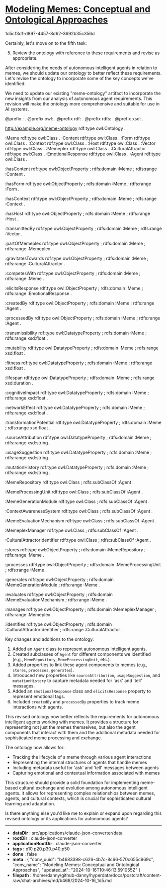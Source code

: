 # [Modeling Memes: Conceptual and Ontological Approaches](https://claude.ai/chat/b4683398-c626-4b7c-8c66-570c655c969c)

1d5cf3df-d897-4457-8d62-3692b35c356d

 Certainly, let's move on to the fifth task:

5. Review the ontology with reference to these requirements and revise as appropriate.

After considering the needs of autonomous intelligent agents in relation to memes, we should update our ontology to better reflect these requirements. Let's revise the ontology to incorporate some of the key concepts we've identified.

<antThinking>We need to update our existing "meme-ontology" artifact to incorporate the new insights from our analysis of autonomous agent requirements. This revision will make the ontology more comprehensive and suitable for use in AI systems.</antThinking>

<antArtifact identifier="meme-ontology" type="application/vnd.ant.code" language="turtle" title="Revised Meme Ontology in OWL (Turtle Syntax)">
@prefix : <http://example.org/meme-ontology#> .
@prefix owl: <http://www.w3.org/2002/07/owl#> .
@prefix rdf: <http://www.w3.org/1999/02/22-rdf-syntax-ns#> .
@prefix rdfs: <http://www.w3.org/2000/01/rdf-schema#> .
@prefix xsd: <http://www.w3.org/2001/XMLSchema#> .

<http://example.org/meme-ontology> rdf:type owl:Ontology .

:Meme rdf:type owl:Class .
:Content rdf:type owl:Class .
:Form rdf:type owl:Class .
:Context rdf:type owl:Class .
:Host rdf:type owl:Class .
:Vector rdf:type owl:Class .
:Memeplex rdf:type owl:Class .
:CulturalAttractor rdf:type owl:Class .
:EmotionalResponse rdf:type owl:Class .
:Agent rdf:type owl:Class .

:hasContent rdf:type owl:ObjectProperty ;
    rdfs:domain :Meme ;
    rdfs:range :Content .

:hasForm rdf:type owl:ObjectProperty ;
    rdfs:domain :Meme ;
    rdfs:range :Form .

:hasContext rdf:type owl:ObjectProperty ;
    rdfs:domain :Meme ;
    rdfs:range :Context .

:hasHost rdf:type owl:ObjectProperty ;
    rdfs:domain :Meme ;
    rdfs:range :Host .

:transmittedBy rdf:type owl:ObjectProperty ;
    rdfs:domain :Meme ;
    rdfs:range :Vector .

:partOfMemeplex rdf:type owl:ObjectProperty ;
    rdfs:domain :Meme ;
    rdfs:range :Memeplex .

:gravitatesTowards rdf:type owl:ObjectProperty ;
    rdfs:domain :Meme ;
    rdfs:range :CulturalAttractor .

:competesWith rdf:type owl:ObjectProperty ;
    rdfs:domain :Meme ;
    rdfs:range :Meme .

:elicitsResponse rdf:type owl:ObjectProperty ;
    rdfs:domain :Meme ;
    rdfs:range :EmotionalResponse .

:createdBy rdf:type owl:ObjectProperty ;
    rdfs:domain :Meme ;
    rdfs:range :Agent .

:processedBy rdf:type owl:ObjectProperty ;
    rdfs:domain :Meme ;
    rdfs:range :Agent .

:transmissibility rdf:type owl:DatatypeProperty ;
    rdfs:domain :Meme ;
    rdfs:range xsd:float .

:mutability rdf:type owl:DatatypeProperty ;
    rdfs:domain :Meme ;
    rdfs:range xsd:float .

:fitness rdf:type owl:DatatypeProperty ;
    rdfs:domain :Meme ;
    rdfs:range xsd:float .

:lifespan rdf:type owl:DatatypeProperty ;
    rdfs:domain :Meme ;
    rdfs:range xsd:duration .

:cognitiveImpact rdf:type owl:DatatypeProperty ;
    rdfs:domain :Meme ;
    rdfs:range xsd:float .

:networkEffect rdf:type owl:DatatypeProperty ;
    rdfs:domain :Meme ;
    rdfs:range xsd:float .

:transformationPotential rdf:type owl:DatatypeProperty ;
    rdfs:domain :Meme ;
    rdfs:range xsd:float .

:sourceAttribution rdf:type owl:DatatypeProperty ;
    rdfs:domain :Meme ;
    rdfs:range xsd:string .

:usageSuggestion rdf:type owl:DatatypeProperty ;
    rdfs:domain :Meme ;
    rdfs:range xsd:string .

:mutationHistory rdf:type owl:DatatypeProperty ;
    rdfs:domain :Meme ;
    rdfs:range xsd:string .

:MemeRepository rdf:type owl:Class ;
    rdfs:subClassOf :Agent .

:MemeProcessingUnit rdf:type owl:Class ;
    rdfs:subClassOf :Agent .

:MemeGenerationModule rdf:type owl:Class ;
    rdfs:subClassOf :Agent .

:ContextAwarenessSystem rdf:type owl:Class ;
    rdfs:subClassOf :Agent .

:MemeEvaluationMechanism rdf:type owl:Class ;
    rdfs:subClassOf :Agent .

:MemeplexManager rdf:type owl:Class ;
    rdfs:subClassOf :Agent .

:CulturalAttractorIdentifier rdf:type owl:Class ;
    rdfs:subClassOf :Agent .

:stores rdf:type owl:ObjectProperty ;
    rdfs:domain :MemeRepository ;
    rdfs:range :Meme .

:processes rdf:type owl:ObjectProperty ;
    rdfs:domain :MemeProcessingUnit ;
    rdfs:range :Meme .

:generates rdf:type owl:ObjectProperty ;
    rdfs:domain :MemeGenerationModule ;
    rdfs:range :Meme .

:evaluates rdf:type owl:ObjectProperty ;
    rdfs:domain :MemeEvaluationMechanism ;
    rdfs:range :Meme .

:manages rdf:type owl:ObjectProperty ;
    rdfs:domain :MemeplexManager ;
    rdfs:range :Memeplex .

:identifies rdf:type owl:ObjectProperty ;
    rdfs:domain :CulturalAttractorIdentifier ;
    rdfs:range :CulturalAttractor .
</antArtifact>

Key changes and additions to the ontology:

1. Added an `Agent` class to represent autonomous intelligent agents.
2. Created subclasses of `Agent` for different components we identified (e.g., `MemeRepository`, `MemeProcessingUnit`, etc.).
3. Added properties to link these agent components to memes (e.g., `stores`, `processes`, `generates`).
4. Introduced new properties like `sourceAttribution`, `usageSuggestion`, and `mutationHistory` to capture metadata needed for 'ask' and 'tell' messages.
5. Added an `EmotionalResponse` class and `elicitsResponse` property to represent emotional tags.
6. Included `createdBy` and `processedBy` properties to track meme interactions with agents.

This revised ontology now better reflects the requirements for autonomous intelligent agents working with memes. It provides a structure for representing not just the memes themselves, but also the agent components that interact with them and the additional metadata needed for sophisticated meme processing and exchange.

The ontology now allows for:
- Tracking the lifecycle of a meme through various agent interactions
- Representing the internal structures of agents that handle memes
- Including metadata useful for 'ask' and 'tell' messages between agents
- Capturing emotional and contextual information associated with memes

This structure should provide a solid foundation for implementing meme-based cultural exchange and evolution among autonomous intelligent agents. It allows for representing complex relationships between memes, agents, and cultural contexts, which is crucial for sophisticated cultural learning and adaptation.

Is there anything else you'd like me to explain or expand upon regarding this revised ontology or its applications for autonomous agents?

---

* **dataDir** : src/applications/claude-json-converter/data
* **rootDir** : claude-json-converter
* **applicationRootDir** : claude-json-converter
* **tags** : p10.p20.p30.p40.p50
* **done** : false
* **meta** : {
  "conv_uuid": "b4683398-c626-4b7c-8c66-570c655c969c",
  "conv_name": "Modeling Memes: Conceptual and Ontological Approaches",
  "updated_at": "2024-10-16T10:46:13.591055Z"
}
* **filepath** : /home/danny/github-danny/hyperdata/docs/postcraft/content-raw/chat-archives/md/b468/2024-10-16_1d5.md
